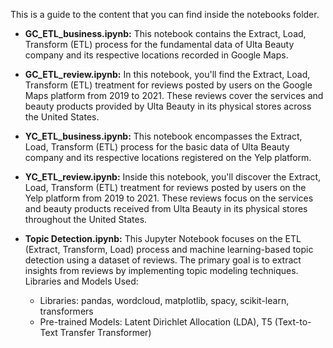 This is a guide to the content that you can find inside the notebooks folder.

* **GC_ETL_business.ipynb:** This notebook contains the Extract, Load, Transform (ETL) process for the fundamental data of Ulta Beauty company and its respective locations recorded in Google Maps.

* **GC_ETL_review.ipynb:** In this notebook, you'll find the Extract, Load, Transform (ETL) treatment for reviews posted by users on the Google Maps platform from 2019 to 2021. These reviews cover the services and beauty products provided by Ulta Beauty in its physical stores across the United States.

* **YC_ETL_business.ipynb:** This notebook encompasses the Extract, Load, Transform (ETL) process for the basic data of Ulta Beauty company and its respective locations registered on the Yelp platform.

* **YC_ETL_review.ipynb:** Inside this notebook, you'll discover the Extract, Load, Transform (ETL) treatment for reviews posted by users on the Yelp platform from 2019 to 2021. These reviews focus on the services and beauty products received from Ulta Beauty in its physical stores throughout the United States.

* **Topic Detection.ipynb:** This Jupyter Notebook focuses on the ETL (Extract, Transform, Load) process and machine learning-based topic detection using a dataset of reviews. The primary goal is to extract insights from reviews by implementing topic modeling techniques. Libraries and Models Used:
  - Libraries: pandas, wordcloud, matplotlib, spacy, scikit-learn, transformers
  - Pre-trained Models: Latent Dirichlet Allocation (LDA), T5 (Text-to-Text Transfer Transformer)







